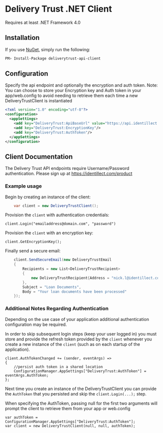# Delivery Trust .NET Client
Requires at least .NET Framework 4.0

## Installation

If you use [NuGet](http://www.nuget.org/), simply run the following:
```sh
PM> Install-Package deliverytrust-api-client
```

## Configuration
Specify the api endpoint and optionally the encryption and auth token. Note: You can choose to store your Encryption key and Auth token in your app/web.config to avoid needing to retrieve them each time a new DeliveryTrustClient is instantiated
```xml
<?xml version="1.0" encoding="utf-8"?>
<configuration>
  <appSettings>
    <add key="DeliveryTrust:ApiBaseUrl" value="https://api.identillect.com/api/v1/"/>
    <add key="DeliveryTrust:EncryptionKey"/>
    <add key="DeliveryTrust:AuthToken"/>
  </appSettings>
</configuration>
```

## Client Documentation
The Delivery Trust API endpoints require Username/Password authentication. Please sign up at https://identillect.com/product
### Example usage

Begin by creating an instance of the client:
```c#
    var client = new DeliveryTrustClient();
```
    
Provision the `client` with authentication credentials:

    client.Login("emailaddress@domain.com", "password")
    
Provision the `client` with an encryption key:

    client.GetEncryptionKey();
    
 Finally send a secure email:
```c# 
    client.SendSecureEmail(new DeliveryTrustEmail
    {
        Recipients = new List<DeliveryTrustRecipient>
        {
            new DeliveryTrustRecipient{Address = "nick.l@identillect.com"}
        },
        Subject = "Loan Documents",
        Body = "Your loan documents have been processed"
    });
```    
### Additional Notes Regarding Authentication
Depending on the use case of your application additional authentication configuration may be required.

In order to skip subsequent login steps (keep your user logged in) you must store and provide the refresh token provided by the `client` whenever you create a new instance of the `client` (such as on each startup of the application).

    client.AuthTokenChanged += (sender, eventArgs) =>
    {
        //persist auth token in a shared location
        ConfigurationManager.AppSettings["DeliveryTrust:AuthToken"] = eventArgs.AuthToken;
    };
    
Next time you create an instance of the DeliveryTrustClient you can provide the `AuthToken` that you persisted and skip the `client.Login(...);` step.

When specifying the AuthToken, passing null for the first two arguments will prompt the client to retrieve them from your app or web.config

    var authToken = ConfigurationManager.AppSettings["DeliveryTrust:AuthToken"];
    var client = new DeliveryTrustClient(null, null, authToken);
